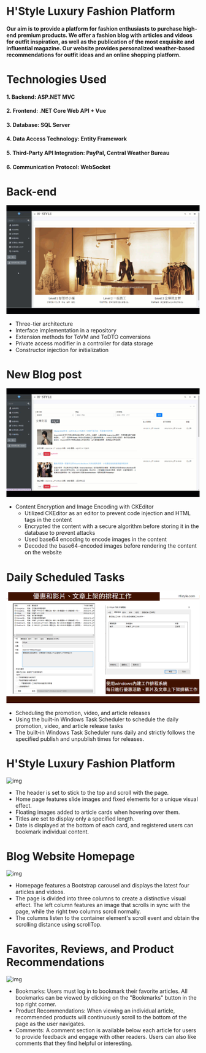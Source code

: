# H'Style Luxury Fashion Platform
#### Our aim is to provide a platform for fashion enthusiasts to purchase high-end premium products. We offer a fashion blog with articles and videos for outfit inspiration, as well as the publication of the most exquisite and influential magazine. Our website provides personalized weather-based recommendations for outfit ideas and an online shopping platform.

# Technologies Used
#### 1. Backend: ASP.NET MVC
#### 2. Frontend: .NET Core Web API + Vue
#### 3. Database: SQL Server
#### 4. Data Access Technology: Entity Framework
#### 5. Third-Party API Integration: PayPal, Central Weather Bureau
#### 6. Communication Protocol: WebSocket

# Back-end

![img](https://github.com/cindy5hsu/WebProject_HStyle/blob/master/SQL%20server/search.gif)

* Three-tier architecture
* Interface implementation in a repository
* Extension methods for ToVM and ToDTO conversions
* Private access modifier in a controller for data storage
* Constructor injection for initialization

# New Blog post

![img](https://github.com/cindy5hsu/WebProject_HStyle/blob/master/SQL%20server/create.gif)

* Content Encryption and Image Encoding with CKEditor
  * Utilized CKEditor as an editor to prevent code injection and HTML tags in the content
  * Encrypted the content with a secure algorithm before storing it in the database to prevent attacks
  * Used base64 encoding to encode images in the content
  * Decoded the base64-encoded images before rendering the content on the website

# Daily Scheduled Tasks

![img](https://github.com/cindy5hsu/WebProject_HStyle/blob/master/SQL%20server/daily%20update.png)

* Scheduling the promotion, video, and article releases
* Using the built-in Windows Task Scheduler to schedule the daily promotion, video, and article release tasks
* The built-in Windows Task Scheduler runs daily and strictly follows the specified publish and unpublish times for releases.

# H'Style Luxury Fashion Platform 

![img](https://github.com/cindy5hsu/WebProject_HStyle/blob/master/SQL%20server/website.gif)

* The header is set to stick to the top and scroll with the page.
* Home page features slide images and fixed elements for a unique visual effect.
* Floating images added to article cards when hovering over them.
* Titles are set to display only a specified length.
* Date is displayed at the bottom of each card, and registered users can bookmark individual content.

# Blog Website Homepage

![img](https://github.com/cindy5hsu/WebProject_HStyle/blob/master/SQL%20server/blogepage.gif)

* Homepage features a Bootstrap carousel and displays the latest four articles and videos.
* The page is divided into three columns to create a distinctive visual effect. The left column features an image that scrolls in sync with the page, while the right two columns scroll normally.
* The columns listen to the container element's scroll event and obtain the scrolling distance using scrollTop.

# Favorites, Reviews, and Product Recommendations

![img](https://github.com/cindy5hsu/WebProject_HStyle/blob/master/SQL%20server/like%26comment.gif)

* Bookmarks: Users must log in to bookmark their favorite articles. All bookmarks can be viewed by clicking on the "Bookmarks" button in the top right corner.
* Product Recommendations: When viewing an individual article, recommended products will continuously scroll to the bottom of the page as the user navigates.
* Comments: A comment section is available below each article for users to provide feedback and engage with other readers. Users can also like comments that they find helpful or interesting.
